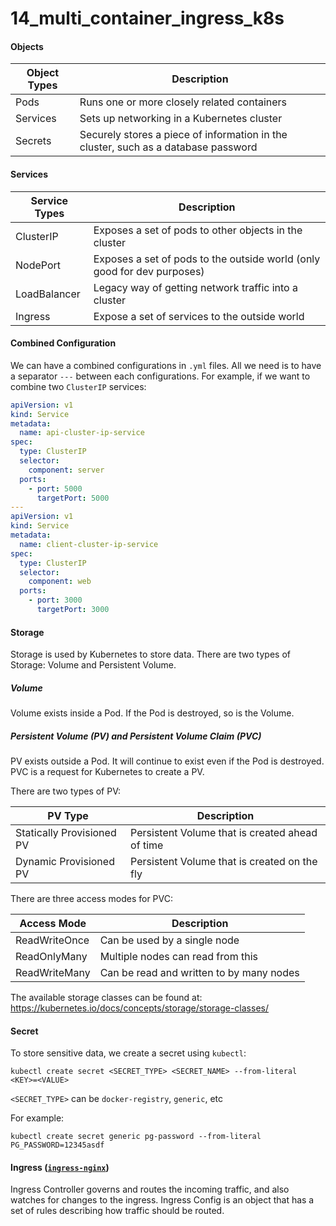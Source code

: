 # 14_multi_container_ingress_k8s

#### Objects

| Object Types | Description |
|---|---|
| Pods | Runs one or more closely related containers |
| Services | Sets up networking in a Kubernetes cluster |
| Secrets | Securely stores a piece of information in the cluster, such as a database password |

#### Services

| Service Types | Description |
|---|---|
| ClusterIP | Exposes a set of pods to other objects in the cluster |
| NodePort | Exposes a set of pods to the outside world (only good for dev purposes) |
| LoadBalancer | Legacy way of getting network traffic into a cluster |
| Ingress | Expose a set of services to the outside world |

#### Combined Configuration

We can have a combined configurations in `.yml` files. All we need is to have a separator `---` between each configurations. For example, if we want to combine two `ClusterIP` services:
``` yaml
apiVersion: v1
kind: Service
metadata:
  name: api-cluster-ip-service
spec:
  type: ClusterIP
  selector:
    component: server
  ports:
    - port: 5000
      targetPort: 5000
---
apiVersion: v1
kind: Service
metadata:
  name: client-cluster-ip-service
spec:
  type: ClusterIP
  selector:
    component: web
  ports:
    - port: 3000
      targetPort: 3000
```

#### Storage

Storage is used by Kubernetes to store data. There are two types of Storage: Volume and Persistent Volume.

##### Volume

Volume exists inside a Pod. If the Pod is destroyed, so is the Volume.

##### Persistent Volume (PV) and Persistent Volume Claim (PVC)

PV exists outside a Pod. It will continue to exist even if the Pod is destroyed. PVC is a request for Kubernetes to create a PV.

There are two types of PV:

| PV Type | Description |
|---|---|
| Statically Provisioned PV | Persistent Volume that is created ahead of time |
| Dynamic Provisioned PV | Persistent Volume that is created on the fly |

There are three access modes for PVC:

| Access Mode | Description |
|---|---|
| ReadWriteOnce | Can be used by a single node |
| ReadOnlyMany | Multiple nodes can read from this |
| ReadWriteMany | Can be read and written to by many nodes |

The available storage classes can be found at: https://kubernetes.io/docs/concepts/storage/storage-classes/

#### Secret

To store sensitive data, we create a secret using `kubectl`:
```console
kubectl create secret <SECRET_TYPE> <SECRET_NAME> --from-literal <KEY>=<VALUE>
```

`<SECRET_TYPE>` can be `docker-registry`, `generic`, etc

For example:
```console
kubectl create secret generic pg-password --from-literal PG_PASSWORD=12345asdf 
```

#### Ingress ([`ingress-nginx`](https://github.com/kubernetes/ingress-nginx))

Ingress Controller governs and routes the incoming traffic, and also watches for changes to the ingress.
Ingress Config is an object that has a set of rules describing how traffic should be routed.